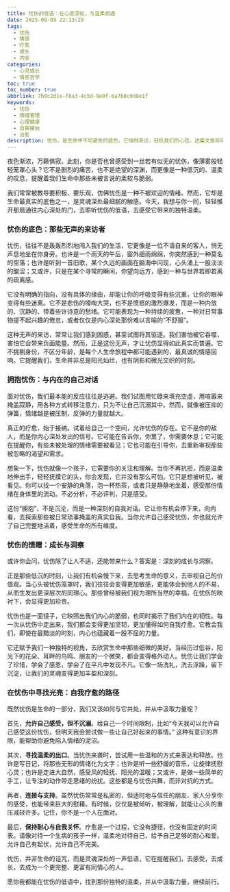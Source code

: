 ```yaml
---
title: 忧伤的低语：在心底深处，与温柔相遇
date: 2025-08-09 22:13:29
tags:
  - 忧伤
  - 情感
  - 疗愈
  - 成长
  - 内省
categories:
  - 心灵成长
  - 情感哲学
toc: true
toc_number: true
abbrlink: 7b9c2d1e-f8a3-4c5d-9e0f-6a7b8c9d0e1f
keywords:
  - 忧伤
  - 情绪管理
  - 心理健康
  - 自我接纳
  - 治愈
description: 忧伤，是生命中不可避免的底色，它悄然来访，轻抚我们的心弦。这篇文章将带你深入探索忧伤的本质，学会如何温柔地拥抱它，从中汲取成长的力量，最终在心底深处，与那份独特的温柔相遇。
---
```


夜色渐浓，万籁俱寂。此刻，你是否也曾感受到一丝若有似无的忧伤，像薄雾般轻轻笼罩心头？它不是剧烈的痛苦，也不是绝望的深渊，而更像是一种低沉的、温柔的叹息，提醒着我们生命中那些未被言说的柔软与脆弱。

我们常常被教导要积极、要乐观，仿佛忧伤是一种不被欢迎的情绪。然而，它却是生命最真实的底色之一，是灵魂深处最细腻的触感。今天，我想与你一同，轻轻推开那扇通往内心深处的门，去聆听忧伤的低语，去感受它带来的独特温柔。

### 忧伤的底色：那些无声的来访者

忧伤，往往不是轰轰烈烈地闯入我们的生活，它更像是一位不请自来的客人，悄无声息地坐在你身旁。也许是一个雨天的午后，窗外细雨绵绵，你突然感到一种莫名的空落；也许是听到一首旧歌，某个久远的画面在脑海中闪现，心头涌上一股淡淡的酸涩；又或许，只是在某个寻常的瞬间，你望向远方，感到一种与世界若即若离的疏离感。

它没有明确的指向，没有具体的缘由，却能让你的呼吸变得有些沉重，让你的眼神变得有些迷离。它不是悲伤的嚎啕大哭，也不是愤怒的激烈爆发，而是一种内敛的、沉静的、带着些许诗意的愁绪。它可能表现为一种持续的疲惫，一种对日常事物提不起兴趣的倦怠，或者仅仅是内心深处那份难以言喻的“不舒服”。

这种无声的来访，常常让我们感到困惑，甚至试图将其驱逐。我们害怕被它吞噬，害怕它会带来负面能量。然而，正是这份无声，才让忧伤显得如此真实而普遍。它不挑剔身份，不区分年龄，是每个人生命旅程中都可能遇到的，最真诚的情感回响。它提醒我们，生命并非总是阳光灿烂，也有阴影和微光交织的时刻。

### 拥抱忧伤：与内在的自己对话

面对忧伤，我们最本能的反应往往是逃避。我们试图用忙碌来填充空虚，用喧嚣来掩盖寂静，用各种方式转移注意力，只为不让自己沉溺其中。然而，就像被压抑的弹簧，情绪越是被压制，反弹的力量就越大。

真正的疗愈，始于接纳。试着给自己一个空间，允许忧伤的存在。它不是你的敌人，而是你内心深处发出的信号。它可能在告诉你，你累了，你需要休息；它可能在提醒你，有些未被处理的情绪需要被看见；它也可能在引导你，去重新审视那些被忽略的渴望和需求。

想象一下，忧伤就像一个孩子，它需要你的关注和理解。当你不再抗拒，而是温柔地伸出手，轻轻抚摸它的头，你会发现，它并没有那么可怕。它只是想被听见，被看见。你可以找一个安静的角落，泡一杯热茶，或者只是静静地坐着，感受那份情绪在身体里的流动。不必分析，不必评判，只是感受。

这份“拥抱”，不是沉沦，而是一种深刻的自我对话。它让你有机会停下来，向内看，去探索那些被日常琐事掩盖的真实自我。当你允许自己感受忧伤，你也就允许了自己完整地活着，感受生命的所有维度。

### 忧伤的馈赠：成长与洞察

或许你会问，忧伤除了让人不适，还能带来什么？答案是：深刻的成长与洞察。

正是那些低沉的时刻，让我们有机会慢下来，去思考生命的意义，去审视自己的价值观。当心头被忧伤笼罩时，我们往往会变得更加敏感，更能体会到他人的不易，从而生发出更深层次的同理心。那些曾经被我们视为理所当然的幸福，在忧伤的映衬下，会显得更加珍贵。

忧伤也是一面镜子，它映照出我们内心的脆弱，也同时揭示了我们内在的韧性。每一次从忧伤中走出来，我们都会变得更加坚韧，更加懂得如何自我疗愈。它教会我们，即使在最黯淡的时刻，内心也蕴藏着一股不屈的力量。

它还赋予我们一种独特的视角，去欣赏生命中那些细微的美好。当经历过低谷，阳光下的花朵、耳畔的鸟鸣、朋友的一个微笑，都会变得格外动人。忧伤让我们学会了珍惜，学会了感恩，学会了在平凡中发现不凡。它像一场洗礼，洗去浮躁，留下沉淀，让我们的灵魂变得更加丰盈和深刻。

### 在忧伤中寻找光亮：自我疗愈的路径

既然忧伤是生命的一部分，我们又该如何与它共处，并从中汲取力量呢？

首先，**允许自己感受，但不沉溺**。给自己一个时间限制，比如“今天我可以允许自己感受这份忧伤，但明天我会尝试做一些让自己好起来的事情。” 这种有意识的界限，能帮助你避免陷入情绪的泥沼。

其次，**寻找温柔的出口**。当忧伤来袭时，尝试用一些温和的方式来表达和释放。也许是写日记，将那些无形的情绪化为文字；也许是听一些舒缓的音乐，让旋律抚慰心灵；也许是走进大自然，感受风的轻抚、阳光的温暖；又或许，是做一些简单的手工，让专注的动作带走思绪的纷扰。这些都是与忧伤共舞，而非对抗的方式。

再者，**连接与支持**。虽然忧伤常常是私密的，但适时地与信任的朋友、家人分享你的感受，也能带来巨大的慰藉。有时候，仅仅是被倾听，被理解，就能让心头的重压减轻许多。记住，你不是一个人在面对。

最后，**保持耐心与自我关怀**。疗愈是一个过程，它没有捷径，也没有固定的时间表。请像对待一个生病的孩子一样，温柔地对待自己，给予自己足够的耐心和爱。允许自己有起伏，允许自己不完美。

忧伤，并非生命的诅咒，而是灵魂深处的一声低语，它在提醒我们，去感受，去成长，去成为一个更完整、更富有同情心的人。

愿你我都能在忧伤的低语中，找到那份独特的温柔，并从中汲取力量，继续前行。